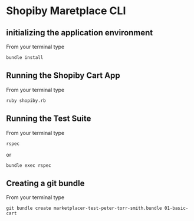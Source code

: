# Shopiby Maretplace CLI

## initializing the application environment

From your terminal type

`bundle install`

## Running the Shopiby Cart App

From your terminal type

`ruby shopiby.rb`


## Running the Test Suite

From your terminal type

`rspec`

or

`bundle exec rspec`


## Creating a git bundle

From your terminal type

`git bundle create marketplacer-test-peter-torr-smith.bundle 01-basic-cart`